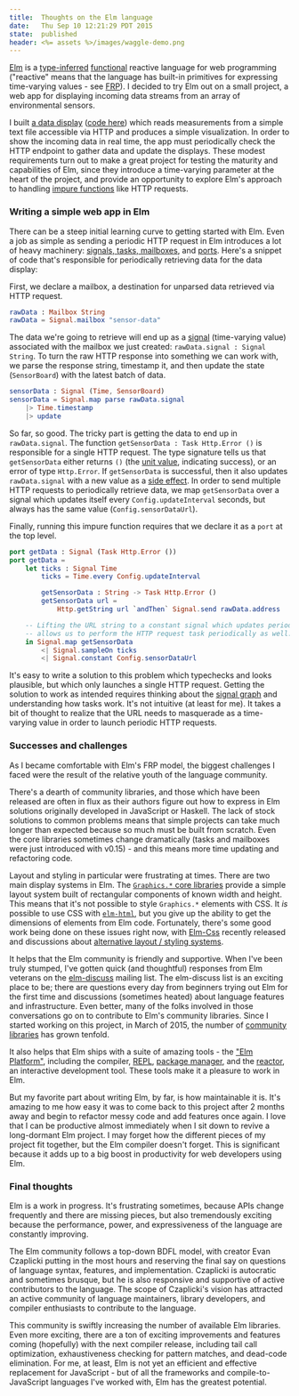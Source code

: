 ```yaml
---
title: 	Thoughts on the Elm language
date: 	Thu Sep 10 12:21:29 PDT 2015
state: 	published
header: <%= assets %>/images/waggle-demo.png
---
```


[Elm](http://elm-lang.org/) is a [type-inferred](https://en.wikipedia.org/wiki/Type_inference) [functional](https://en.wikipedia.org/wiki/Functional_programming) reactive language for web programming ("reactive" means that the language has built-in primitives for expressing time-varying values - see [FRP](https://en.wikipedia.org/wiki/Functional_reactive_programming)).  I decided to try Elm out on a small project, a web app for displaying incoming data streams from an array of environmental sensors.

I built [a data display](http://justinmanley.github.io/waggle-data-display/) ([code here](https://github.com/justinmanley/waggle-data-display)) which reads measurements from a simple text file accessible via HTTP and produces a simple visualization. In order to show the incoming data in real time, the app must periodically check the HTTP endpoint to gather data and update the displays. These modest requirements turn out to make a great project for testing the maturity and capabilities of Elm, since they introduce a time-varying parameter at the heart of the project, and provide an opportunity to explore Elm's approach to handling [impure functions](https://en.wikipedia.org/wiki/Pure_function#Impure_functions) like HTTP requests.

### Writing a simple web app in Elm

There can be a steep initial learning curve to getting started with Elm. Even a job as simple as sending a periodic HTTP request in Elm introduces a lot of heavy machinery: [signals, tasks, mailboxes](http://elm-lang.org/guide/reactivity), and [ports](http://elm-lang.org/guide/interop). Here's a snippet of code that's responsible for periodically retrieving data for the data display:

First, we declare a mailbox, a destination for unparsed data retrieved via HTTP request.

```elm
rawData : Mailbox String
rawData = Signal.mailbox "sensor-data" 
```

The data we're going to retrieve will end up as a [signal](http://elm-lang.org/guide/reactivity#signals) (time-varying value) associated with the mailbox we just created: `rawData.signal : Signal String`. To turn the raw HTTP response into something we can work with, we parse the response string, timestamp it, and then update the state (`SensorBoard`) with the latest batch of data.

```elm
sensorData : Signal (Time, SensorBoard)
sensorData = Signal.map parse rawData.signal
    |> Time.timestamp 
    |> update
```

So far, so good. The tricky part is getting the data to end up in `rawData.signal`. The function `getSensorData : Task Http.Error ()` is responsible for a single HTTP request. The type signature tells us that `getSensorData` either returns `()` (the [unit value](https://en.wikipedia.org/wiki/Unit_type), indicating success), or an error of type `Http.Error`. If `getSensorData` is successful, then it also updates `rawData.signal` with a new value as a [side effect](https://en.wikipedia.org/wiki/Side_effect_(computer_science)). In order to send multiple HTTP requests to periodically retrieve data, we map `getSensorData` over a signal which updates itself every `Config.updateInterval` seconds, but always has the same value (`Config.sensorDataUrl`). 

Finally, running this impure function requires that we declare it as a `port` at the top level.

```elm
port getData : Signal (Task Http.Error ())
port getData = 
    let ticks : Signal Time
        ticks = Time.every Config.updateInterval

        getSensorData : String -> Task Http.Error ()
        getSensorData url = 
            Http.getString url `andThen` Signal.send rawData.address

    -- Lifting the URL string to a constant signal which updates periodically
    -- allows us to perform the HTTP request task periodically as well. 
    in Signal.map getSensorData
        <| Signal.sampleOn ticks 
        <| Signal.constant Config.sensorDataUrl 
```

It's easy to write a solution to this problem which typechecks and looks plausible, but which only launches a single HTTP request. Getting the solution to work as intended requires thinking about the [signal graph](https://en.wikipedia.org/wiki/Signal-flow_graph) and understanding how tasks work. It's not intuitive (at least for me). It takes a bit of thought to realize that the URL needs to masquerade as a time-varying value in order to launch periodic HTTP requests.

### Successes and challenges

As I became comfortable with Elm's FRP model, the biggest challenges I faced were the result of the relative youth of the language community.

There's a dearth of community libraries, and those which have been released are often in flux as their authors figure out how to express in Elm solutions originally developed in JavaScript or Haskell. The lack of stock solutions to common problems means that simple projects can take much longer than expected because so much must be built from scratch. Even the core libraries sometimes change dramatically (tasks and mailboxes were just introduced with v0.15) - and this means more time updating and refactoring code.

Layout and styling in particular were frustrating at times. There are two main display systems in Elm. The [`Graphics.*` core libraries](http://package.elm-lang.org/packages/elm-lang/core/2.1.0/Graphics-Element) provide a simple layout system built of rectangular components of known width and height. This means that it's not possible to style `Graphics.*` elements with CSS. It *is* possible to use CSS with [`elm-html`](http://package.elm-lang.org/packages/evancz/elm-html/4.0.1), but you give up the ability to get the dimensions of elements from Elm code. Fortunately, there's some good work being done on these issues right now, with [Elm-Css](http://package.elm-lang.org/packages/adam-r-kowalski/Elm-Css/2.0.0) recently released and discussions about [alternative layout / styling systems](https://groups.google.com/forum/#!searchin/elm-discuss/gss/elm-discuss/PtHVHY9Iu1g/sqe4LSBHBwAJ).

It helps that the Elm community is friendly and supportive. When I've been truly stumped, I've gotten quick (and thoughtful) responses from Elm veterans on the [elm-discuss](https://groups.google.com/forum/#!forum/elm-discuss) mailing list. The elm-discuss list is an exciting place to be; there are questions every day from beginners trying out Elm for the first time and discussions (sometimes heated) about language features and infrastructure. Even better, many of the folks involved in those conversations go on to contribute to Elm's community libraries. Since I started working on this project, in March of 2015, the number of [community libraries](http://package.elm-lang.org/packages) has grown tenfold.

It also helps that Elm ships with a suite of amazing tools - the ["Elm Platform"](https://github.com/elm-lang/elm-platform), including the compiler, [REPL](https://github.com/elm-lang/elm-repl), [package manager](https://github.com/elm-lang/elm-package), and the [reactor](https://github.com/elm-lang/elm-reactor), an interactive development tool. These tools make it a pleasure to work in Elm.

But my favorite part about writing Elm, by far, is how maintainable it is. It's amazing to me how easy it was to come back to this project after 2 months away and begin to refactor messy code and add features once again. I love that I can be productive almost immediately when I sit down to revive a long-dormant Elm project. I may forget how the different pieces of my project fit together, but the Elm compiler doesn't forget. This is significant because it adds up to a big boost in productivity for web developers using Elm.

### Final thoughts

Elm is a work in progress. It's frustrating sometimes, because APIs change frequently and there are missing pieces, but also tremendously exciting because the performance, power, and expressiveness of the language are constantly improving.

The Elm community follows a top-down BDFL model, with creator Evan Czaplicki putting in the most hours and reserving the final say on questions of language syntax, features, and implementation. Czaplicki is autocratic and sometimes brusque, but he is also responsive and supportive of active contributors to the language. The scope of Czaplicki's vision has attracted an active community of language maintainers, library developers, and compiler enthusiasts to contribute to the language.

This community is swiftly increasing the number of available Elm libraries. Even more exciting, there are a ton of exciting improvements and features coming (hopefully) with the next compiler release, including tail call optimization, exhaustiveness checking for pattern matches, and dead-code elimination. For me, at least, Elm is not yet an efficient and effective replacement for JavaScript - but of all the frameworks and compile-to-JavaScript languages I've worked with, Elm has the greatest potential.